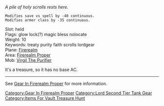 *A pile of holy scrolls rests here.*

`Modifies save vs spell by -40 continuous.`  
`Modifies armor class by -35 continuous.`

Slot: held  
Flags: glow lock(?) magic bless nolocate  
Weight: 10  
Keywords: treaty purity faith scrolls lordgear  
Plane: [Firerealm](:Category:Firerealm.md "wikilink")  
Area: [Firerealm Proper](:Category:Firerealm_Proper.md "wikilink")  
Mob: [Virgil The Purifier](Virgil_The_Purifier "wikilink")

It's a treasure, so it has no base AC.

------------------------------------------------------------------------

See [Gear In Firerealm
Proper](:Category:Gear_In_Firerealm_Proper.md "wikilink") for more
information.

[Category:Gear In Firerealm
Proper](Category:Gear_In_Firerealm_Proper "wikilink") [Category:Lord
Second Tier Tank Gear](Category:Lord_Second_Tier_Tank_Gear "wikilink")
[Category:Items For Vault Treasure
Hunt](Category:Items_For_Vault_Treasure_Hunt "wikilink")

